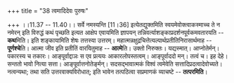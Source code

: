 +++
title = "38 त्वमादिदेवः पुरुषः"

+++
।।11.37 -- 11.40।। सर्वे नमस्यन्ति \[11।36\] इत्येतद्युक्तमिति
स्वयमेवोक्त्वाकस्माच्च ते न नमेरन् इति विरुद्धं कथं पृच्छति इत्यत आक्षेप
एवायमिति ज्ञापयन् तन्निवर्त्याशङ्काप्रदर्शनपूर्वकमवतारयति -- **कथ**मिति।
इति शङ्कायामिति शेषः तत्तस्या उत्तरम्।
महात्मन्नक्षुद्रचित्तेत्यल्पार्थप्रतीतिनिरासार्थमाह -- **पूर्णश्चे**ति।
आत्मा जीव इति प्रतीतिं वारयितुमाह -- **आत्मे**ति। उक्तो निरुक्तः।
यद्यस्मात्। आप्नोतेर्मन्। पकारस्य च तकारः। आङ्पूर्वाद्दाञः स एव प्रत्ययः
आकारलोपस्तत्वम्। आङ्पूर्वाददो मन्। तत्वं च। इह देहे। सन्ततो भावो नित्या
सत्ता। आङ्पूर्वात्तनोतेर्ङ्मन्। सदसद्भावात्मकं विश्वं त्वमेवेति
सत्तादिप्रदत्वादेवोच्यते। नत्वन्यथा; तथा सति उत्तरवाक्यविरोधात्; इति
भावेन तत्पठित्वा सप्रमाणकं व्याचष्टे -- **तत्परमिति**।

